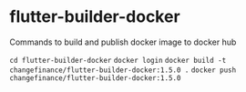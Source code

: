 # flutter-builder-docker
Commands to build and publish docker image to docker hub

`cd flutter-builder-docker`
`docker login`
`docker build -t changefinance/flutter-builder-docker:1.5.0 .`
`docker push changefinance/flutter-builder-docker:1.5.0`
